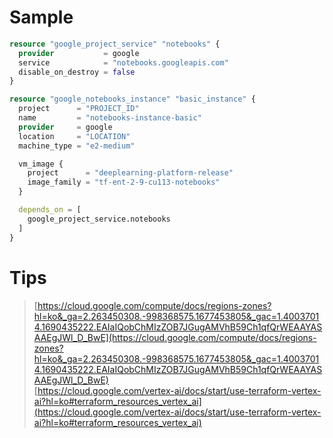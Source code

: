 # Sample 

```terraform 
resource "google_project_service" "notebooks" {
  provider           = google
  service            = "notebooks.googleapis.com"
  disable_on_destroy = false
}

resource "google_notebooks_instance" "basic_instance" {
  project      = "PROJECT_ID"
  name         = "notebooks-instance-basic"
  provider     = google
  location     = "LOCATION"
  machine_type = "e2-medium"

  vm_image {
    project      = "deeplearning-platform-release"
    image_family = "tf-ent-2-9-cu113-notebooks"
  }

  depends_on = [
    google_project_service.notebooks
  ]
}
```

# Tips 

> [https://cloud.google.com/compute/docs/regions-zones?hl=ko&_ga=2.263450308.-998368575.1677453805&_gac=1.40037014.1690435222.EAIaIQobChMIzZOB7JGugAMVhB59Ch1qfQrWEAAYASAAEgJWl_D_BwE](https://cloud.google.com/compute/docs/regions-zones?hl=ko&_ga=2.263450308.-998368575.1677453805&_gac=1.40037014.1690435222.EAIaIQobChMIzZOB7JGugAMVhB59Ch1qfQrWEAAYASAAEgJWl_D_BwE)   
> [https://cloud.google.com/vertex-ai/docs/start/use-terraform-vertex-ai?hl=ko#terraform_resources_vertex_ai](https://cloud.google.com/vertex-ai/docs/start/use-terraform-vertex-ai?hl=ko#terraform_resources_vertex_ai)   
